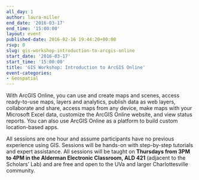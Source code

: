 ```yaml
---
all_day: 1
author: laura-miller
end_date: '2016-03-17'
end_time: '15:00:00'
layout: event
published-date: 2016-02-16 19:44:20+00:00
rsvp: 0
slug: gis-workshop-introduction-to-arcgis-online
start_date: '2016-03-17'
start_time: '15:00:00'
title: 'GIS Workshop: Introduction to ArcGIS Online'
event-categories:
- Geospatial
---
```


With ArcGIS Online, you can use and create maps and scenes, access ready-to-use maps, layers and analytics, publish data as web layers, collaborate and share, access maps from any device, make maps with your Microsoft Excel data, customize the ArcGIS Online website, and view status reports. You can also use ArcGIS Online as a platform to build custom location-based apps.

All sessions are one hour and assume participants have no previous experience using GIS. Sessions will be hands-on with step-by-step tutorials and expert assistance. All sessions will be taught on **Thursdays from 3PM to 4PM in the Alderman Electronic Classroom, ALD 421** (adjacent to the Scholars’ Lab) and are free and open to the UVa and larger Charlottesville community.




